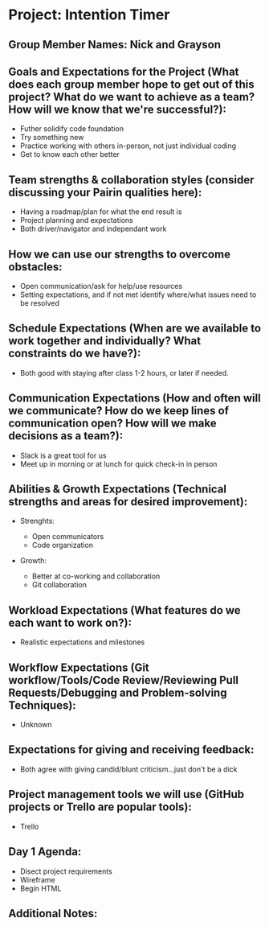 # Project: Intention Timer

## Group Member Names: Nick and Grayson

## Goals and Expectations for the Project (What does each group member hope to get out of this project? What do we want to achieve as a team? How will we know that we're successful?):

- Futher solidify code foundation
- Try something new
- Practice working with others in-person, not just individual coding
- Get to know each other better

## Team strengths & collaboration styles (consider discussing your Pairin qualities here):

- Having a roadmap/plan for what the end result is
- Project planning and expectations
- Both driver/navigator and independant work

## How we can use our strengths to overcome obstacles:

- Open communication/ask for help/use resources
- Setting expectations, and if not met identify where/what issues need to be resolved

## Schedule Expectations (When are we available to work together and individually? What constraints do we have?):

- Both good with staying after class 1-2 hours, or later if needed.

## Communication Expectations (How and often will we communicate? How do we keep lines of communication open? How will we make decisions as a team?):

- Slack is a great tool for us
- Meet up in morning or at lunch for quick check-in in person

## Abilities & Growth Expectations (Technical strengths and areas for desired improvement):

- Strenghts:
  - Open communicators
  - Code organization
  
- Growth:
  - Better at co-working and collaboration
  - Git collaboration

## Workload Expectations (What features do we each want to work on?):

- Realistic expectations and milestones

## Workflow Expectations (Git workflow/Tools/Code Review/Reviewing Pull Requests/Debugging and Problem-solving Techniques):

- Unknown

## Expectations for giving and receiving feedback:

- Both agree with giving candid/blunt criticism...just don't be a dick

## Project management tools we will use (GitHub projects or Trello are popular tools):

- Trello

## Day 1 Agenda:

- Disect project requirements
- Wireframe
- Begin HTML

## Additional Notes:
